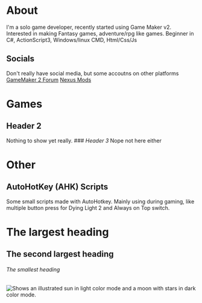 # About
  I'm a solo game developer, recently started using Game Maker v2.
  Interested in making Fantasy games, adventure/rpg like games.
  Beginner in C#, ActionScript3, Windows/linux CMD, Html/Css/Js
  
  ## **Socials**
  Don't really have social media, but some accoutns on other platforms
  [GameMaker 2 Forum](https://forum.yoyogames.com/index.php?members/i-jun.79328/)
  [Nexus Mods](https://www.nexusmods.com/users/1281304)

# Games
  ## **Header 2**
  Nothing to show yet really.
    ### _Header 3_
    Nope not here either

# Other
  ## **AutoHotKey (AHK) Scripts**
  Some small scripts made with AutoHotkey.
  Mainly using during gaming, like multiple button press for Dying Light 2 and Always on Top switch.


# The largest heading
## The second largest heading
###### The smallest heading

<picture>
  <source media="(prefers-color-scheme: dark)" srcset="https://user-images.githubusercontent.com/25423296/163456776-7f95b81a-f1ed-45f7-b7ab-8fa810d529fa.png">
  <source media="(prefers-color-scheme: light)" srcset="https://user-images.githubusercontent.com/25423296/163456779-a8556205-d0a5-45e2-ac17-42d089e3c3f8.png">
  <img alt="Shows an illustrated sun in light color mode and a moon with stars in dark color mode." src="https://user-images.githubusercontent.com/25423296/163456779-a8556205-d0a5-45e2-ac17-42d089e3c3f8.png">
</picture>
